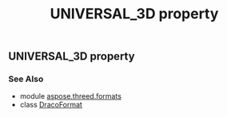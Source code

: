 ﻿---
title: UNIVERSAL_3D property
second_title: Aspose.3D for Python via .NET API References
description: 
type: docs
weight: 480
url: /python-net/aspose.threed.formats/dracoformat/universal_3d/
is_root: false
---

## UNIVERSAL_3D property


### See Also
* module [aspose.threed.formats](../../)
* class [DracoFormat](/3d/python-net/aspose.threed.formats/dracoformat)
